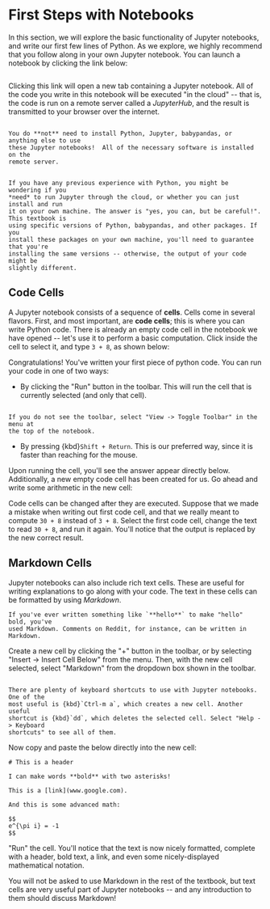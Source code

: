 # First Steps with Notebooks

In this section, we will explore the basic functionality of Jupyter notebooks,
and write our first few lines of Python. As we explore, we highly recommend that
you follow along in your own Jupyter notebook. You can launch a notebook by
clicking the link below:

```{jupyterhublink} notebooks/out_of_tree/blank_notebook.ipynb
```

Clicking this link will open a new tab containing a Jupyter notebook.  All of
the code you write in this notebook will be executed "in the cloud" -- that is,
the code is run on a remote server called a *JupyterHub*, and the result is
transmitted to your browser over the internet.

```{note}

You do **not** need to install Python, Jupyter, babypandas, or anything else to use
these Jupyter notebooks!  All of the necessary software is installed on the
remote server.
```

```{caution}

If you have any previous experience with Python, you might be wondering if you
*need* to run Jupyter through the cloud, or whether you can just install and run
it on your own machine. The answer is "yes, you can, but be careful!". This textbook is
using specific versions of Python, babypandas, and other packages. If you
install these packages on your own machine, you'll need to guarantee that you're
installing the same versions -- otherwise, the output of your code might be
slightly different.
```

## Code Cells

A Jupyter notebook consists of a sequence of **cells**. Cells come in several
flavors. First, and most important, are **code cells**; this is where you can
write Python code.
There is already an empty code cell in the notebook we have opened -- let's use it
to perform a basic computation. Click inside the cell to select it, and type `3 + 8`, as shown below:

Congratulations! You've written your first piece of python code. You can
  run your code in one of two ways:

  - By clicking the "Run" button in the toolbar. This will run the cell that is
     currently selected (and only that cell).

```{note}

If you do not see the toolbar, select "View -> Toggle Toolbar" in the menu at
the top of the notebook. 
```

  - By pressing {kbd}`Shift + Return`. This is our preferred way, since it is
    faster than reaching for the mouse.

Upon running the cell, you'll see the answer appear directly below.
Additionally, a new empty code cell has been created for us. Go ahead and write
some arithmetic in the new cell:

Code cells can be changed after they are executed. Suppose that we made a
mistake when writing out first code cell, and that we really meant to compute
`30 + 8` instead of `3 + 8`. Select the first code cell, change the text to read
`30 + 8`, and run it again. You'll notice that the output is replaced by the new
correct result.

## Markdown Cells

Jupyter notebooks can also include rich text cells. These are useful for writing
explanations to go along with your code. The text in these cells can be
formatted by using *Markdown*. 
```{margin} Markdown
If you've ever written something like `**hello**` to make "hello" bold, you've
used Markdown. Comments on Reddit, for instance, can be written in Markdown.
```

Create a new cell by clicking the "+"
button in the toolbar, or by selecting "Insert -> Insert Cell Below" from the
menu. Then, with the new cell selected, select "Markdown" from the dropdown box
shown in the toolbar.

```{jupytertip}

There are plenty of keyboard shortcuts to use with Jupyter notebooks. One of the
most useful is {kbd}`Ctrl-m a`, which creates a new cell. Another useful
shortcut is {kbd}`dd`, which deletes the selected cell. Select "Help -> Keyboard
shortcuts" to see all of them.
```

Now copy and paste the below directly into the new cell:

```
# This is a header

I can make words **bold** with two asterisks!

This is a [link](www.google.com).

And this is some advanced math:
    
$$
e^{\pi i} = -1
$$
```

"Run" the cell. You'll notice that the text is now nicely formatted, complete
with a header, bold text, a link, and even some nicely-displayed mathematical
notation.

You will not be asked to use Markdown in the rest of the textbook, but text
cells are very useful part of Jupyter notebooks -- and any introduction to them
should discuss Markdown!
